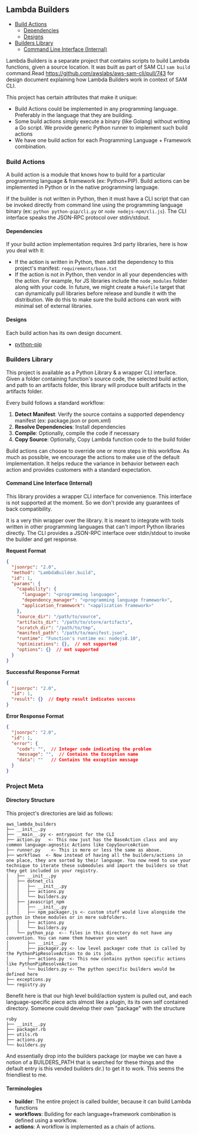 ## Lambda Builders

- [Build Actions](#build-actions)
	- [Dependencies](#dependencies)
	- [Designs](#designs)
- [Builders Library](#builders-library)
	- [Command Line Interface (Internal)](#command-line-interface-internal)


Lambda Builders is a separate project that contains scripts to build Lambda functions, given a source location. It was
built as part of SAM CLI `sam build` command.Read https://github.com/awslabs/aws-sam-cli/pull/743 for design document 
explaining how Lambda Builders work in context of SAM CLI. 

This project has certain attributes that make it unique:

- Build Actions could be implemented in any programming language. Preferably in the language that they are building.
- Some build actions simply execute a binary (like Golang) without writing a Go script. 
  We provide generic Python runner to implement such build actions
- We have one build action for each Programming Language + Framework combination. 

### Build Actions
A build action is a module that knows how to build for a particular programming language & framework (ex: Python+PIP).
Build actions can be implemented in Python or in the native programming language.

If the builder is not written in Python, then it must have a CLI script that can be invoked directly from command 
line using the programming language binary (ex: `python python-pip/cli.py` or `node nodejs-npm/cli.js`). 
The CLI interface speaks the JSON-RPC protocol over stdin/stdout.

#### Dependencies 
If your build action implementation requires 3rd party libraries, here is how you deal with it:
 
- If the action is written in Python, then add the dependency to this project's manifest: `requirements/base.txt`
- If the action is not in Python, then vendor in all your dependencies with the action. For example, for JS libraries 
  include the `node_modules` folder along with your code. In future, we might create a `Makefile` target that can
  dynamically pull libraries before release and bundle it with the distribution. We do this to make sure the build 
  actions can work with minimal set of external libraries.
 
#### Designs

Each build action has its own design document. 

* [python-pip](./lambda_builders/actions/python_pip/DESIGN.md)


### Builders Library

This project is available as a Python Library & a wrapper CLI interface. Given a folder containing function's source
code, the selected build action, and path to an artifacts folder, this library will produce built artifacts in the
artifacts folder. 

Every build follows a standard workflow:

1. **Detect Manifest**: Verify the source contains a supported dependency manifest (ex: package.json or pom.xml)
1. **Resolve Dependencies**: Install dependencies
1. **Compile**: Optionally, compile the code if necessary
1. **Copy Source**: Optionally, Copy Lambda function code to the build folder

Build actions can choose to override one or more steps in this workflow. As much as possible, we encourage the actions
to make use of the default implementation. It helps reduce the variance in behavior between each action and provides
customers with a standard expectation. 

#### Command Line Interface (Internal)
This library provides a wrapper CLI interface for convenience. This interface is not supported at the moment. So we 
don't provide any guarantees of back compatibility. 

It is a very thin wrapper over the library. It is meant to integrate
with tools written in other programming languages that can't import Python libraries directly. The CLI provides
a JSON-RPC interface over stdin/stdout to invoke the builder and get response.

**Request Format**

```json
{
  "jsonrpc": "2.0",
  "method": "LambdaBuilder.build",
  "id": 1,
  "params": {
    "capability": {
      "language": "<programming language>",
      "dependency_manager": "<programming language framework>",
      "application_framework": "<application framework>"
    },
    "source_dir": "/path/to/source",
    "artifacts_dir": "/path/to/store/artifacts",
    "scratch_dir": "/path/to/tmp",
    "manifest_path": "/path/to/manifest.json",
    "runtime": "Function's runtime ex: nodejs8.10",
    "optimizations": {},  // not supported 
    "options": {}  // not supported
  }
}
```

**Successful Response Format**

```json
{
  "jsonrpc": "2.0",
  "id": 1,
  "result": {}  // Empty result indicates success
}
```

**Error Response Format**

```json
{
  "jsonrpc": "2.0",
  "id": 1,
  "error": {
    "code": "",  // Integer code indicating the problem
    "message": "",  // Contains the Exception name 
    "data": ""   // Contains the exception message
  }  
}
```

### Project Meta
#### Directory Structure
This project's directories are laid as follows:

```
aws_lambda_builders
├── __init__.py
├── __main__.py <- entrypoint for the CLI
├── action.py   <- This now just has the BaseAction class and any common language-agnostic Actions like CopySourceAction
├── runner.py    <- This is more or less the same as above.
├── workflows  <- Now instead of having all the builders/actions in one place, they are sorted by their language. You now need to use your technique to iterate these submodules and import the builders so that they get included in your registry.
│   ├── __init__.py
│   ├── dotnet_cli
│   │   ├── __init__.py
│   │   ├── actions.py
│   │   └── builders.py
│   ├── javascript_npm
│   │   ├── __init__.py
│   │   ├── npm_packager.js <- custom stuff would live alongside the python in these modules or in more subfolders.
│   │   ├── actions.py
│   │   └── builders.py
│   └── python_pip  <-- files in this directory do not have any convention. You can name them however you want
│       ├── __init__.py
│       ├── packager.py <- low level packager code that is called by the PythonPipResolveAction to do its job.
│       ├── actions.py  <- This now contains python specific actions like PythonPipResolveAction
│       └── builders.py <- The python specific builders would be defined here
├── exceptions.py
└── registry.py
```

Benefit here is that our high level build/action system is pulled out, and each language-specific piece acts almost like a plugin, its its own self contained directory. Someone could develop their own "package" with the structure

```
ruby
├── __init__.py
├── packager.rb
├── utils.rb
├── actions.py
└── builders.py
```

And essentially drop into the builders package (or maybe we can have a notion of a BUILDERS_PATH that is searched for these things and the default entry is this vended builders dir.) to get it to work. This seems the friendliest to me.

#### Terminologies

- **builder**: The entire project is called builder, because it can build Lambda functions
- **workflows**: Building for each language+framework combination is defined using a workflow. 
- **actions**: A workflow is implemented as a chain of actions.



